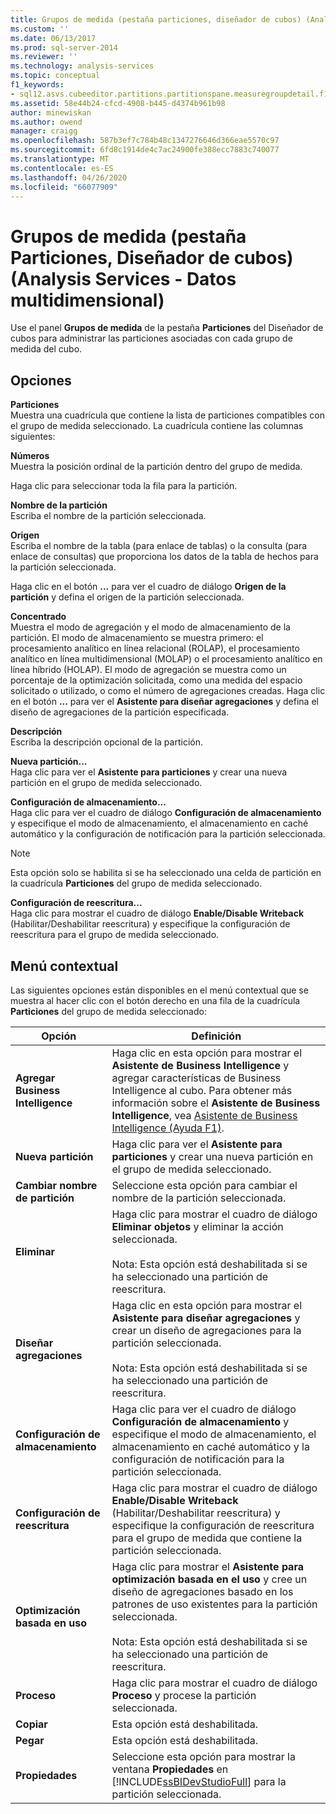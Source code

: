 ```yaml
---
title: Grupos de medida (pestaña particiones, diseñador de cubos) (Analysis Services-datos multidimensionales) | Microsoft Docs
ms.custom: ''
ms.date: 06/13/2017
ms.prod: sql-server-2014
ms.reviewer: ''
ms.technology: analysis-services
ms.topic: conceptual
f1_keywords:
- sql12.asvs.cubeeditor.partitions.partitionspane.measuregroupdetail.f1
ms.assetid: 58e44b24-cfcd-4908-b445-d4374b961b98
author: minewiskan
ms.author: owend
manager: craigg
ms.openlocfilehash: 587b3ef7c784b48c1347276646d366eae5570c97
ms.sourcegitcommit: 6fd8c1914de4c7ac24900fe388ecc7883c740077
ms.translationtype: MT
ms.contentlocale: es-ES
ms.lasthandoff: 04/26/2020
ms.locfileid: "66077909"
---
```

# <a name="measure-groups-partitions-tab-cube-designer-analysis-services---multidimensional-data"></a>Grupos de medida (pestaña Particiones, Diseñador de cubos) (Analysis Services - Datos multidimensional)
  Use el panel **Grupos de medida** de la pestaña **Particiones** del Diseñador de cubos para administrar las particiones asociadas con cada grupo de medida del cubo.  
  
## <a name="options"></a>Opciones  
 **Particiones**  
 Muestra una cuadrícula que contiene la lista de particiones compatibles con el grupo de medida seleccionado. La cuadrícula contiene las columnas siguientes:  
  
 **Números**  
 Muestra la posición ordinal de la partición dentro del grupo de medida.  
  
 Haga clic para seleccionar toda la fila para la partición.  
  
 **Nombre de la partición**  
 Escriba el nombre de la partición seleccionada.  
  
 **Origen**  
 Escriba el nombre de la tabla (para enlace de tablas) o la consulta (para enlace de consultas) que proporciona los datos de la tabla de hechos para la partición seleccionada.  
  
 Haga clic en el botón **...** para ver el cuadro de diálogo **Origen de la partición** y defina el origen de la partición seleccionada.  
  
 **Concentrado**  
 Muestra el modo de agregación y el modo de almacenamiento de la partición. El modo de almacenamiento se muestra primero: el procesamiento analítico en línea relacional (ROLAP), el procesamiento analítico en línea multidimensional (MOLAP) o el procesamiento analítico en línea híbrido (HOLAP). El modo de agregación se muestra como un porcentaje de la optimización solicitada, como una medida del espacio solicitado o utilizado, o como el número de agregaciones creadas. Haga clic en el botón **...** para ver el **Asistente para diseñar agregaciones** y defina el diseño de agregaciones de la partición especificada.  
  
 **Descripción**  
 Escriba la descripción opcional de la partición.  
  
 **Nueva partición...**  
 Haga clic para ver el **Asistente para particiones** y crear una nueva partición en el grupo de medida seleccionado.  
  
 **Configuración de almacenamiento...**  
 Haga clic para ver el cuadro de diálogo **Configuración de almacenamiento** y especifique el modo de almacenamiento, el almacenamiento en caché automático y la configuración de notificación para la partición seleccionada.  
  
> [!NOTE]  
>  Esta opción solo se habilita si se ha seleccionado una celda de partición en la cuadrícula **Particiones** del grupo de medida seleccionado.  
  
 **Configuración de reescritura...**  
 Haga clic para mostrar el cuadro de diálogo **Enable/Disable Writeback** (Habilitar/Deshabilitar reescritura) y especifique la configuración de reescritura para el grupo de medida seleccionado.  
  
## <a name="context-menu"></a>Menú contextual  
 Las siguientes opciones están disponibles en el menú contextual que se muestra al hacer clic con el botón derecho en una fila de la cuadrícula **Particiones** del grupo de medida seleccionado:  
  
|Opción|Definición|  
|------------|----------------|  
|**Agregar Business Intelligence**|Haga clic en esta opción para mostrar el **Asistente de Business Intelligence** y agregar características de Business Intelligence al cubo. Para obtener más información sobre el **Asistente de Business Intelligence**, vea [Asistente de Business Intelligence (Ayuda F1)](business-intelligence-wizard-f1-help.md).|  
|**Nueva partición**|Haga clic para ver el **Asistente para particiones** y crear una nueva partición en el grupo de medida seleccionado.|  
|**Cambiar nombre de partición**|Seleccione esta opción para cambiar el nombre de la partición seleccionada.|  
|**Eliminar**|Haga clic para mostrar el cuadro de diálogo **Eliminar objetos** y eliminar la acción seleccionada.<br /><br /> Nota: Esta opción está deshabilitada si se ha seleccionado una partición de reescritura.|  
|**Diseñar agregaciones**|Haga clic en esta opción para mostrar el **Asistente para diseñar agregaciones** y crear un diseño de agregaciones para la partición seleccionada.<br /><br /> Nota: Esta opción está deshabilitada si se ha seleccionado una partición de reescritura.|  
|**Configuración de almacenamiento**|Haga clic para ver el cuadro de diálogo **Configuración de almacenamiento** y especifique el modo de almacenamiento, el almacenamiento en caché automático y la configuración de notificación para la partición seleccionada.|  
|**Configuración de reescritura**|Haga clic para mostrar el cuadro de diálogo **Enable/Disable Writeback** (Habilitar/Deshabilitar reescritura) y especifique la configuración de reescritura para el grupo de medida que contiene la partición seleccionada.|  
|**Optimización basada en uso**|Haga clic para mostrar el **Asistente para optimización basada en el uso** y cree un diseño de agregaciones basado en los patrones de uso existentes para la partición seleccionada.<br /><br /> Nota: Esta opción está deshabilitada si se ha seleccionado una partición de reescritura.|  
|**Proceso**|Haga clic para mostrar el cuadro de diálogo **Proceso** y procese la partición seleccionada.|  
|**Copiar**|Esta opción está deshabilitada.|  
|**Pegar**|Esta opción está deshabilitada.|  
|**Propiedades**|Seleccione esta opción para mostrar la ventana **Propiedades** en [!INCLUDE[ssBIDevStudioFull](../includes/ssbidevstudiofull-md.md)] para la partición seleccionada.|  
  
  

